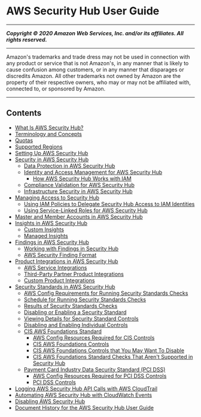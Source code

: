 # AWS Security Hub User Guide

-----
*****Copyright &copy; 2020 Amazon Web Services, Inc. and/or its affiliates. All rights reserved.*****

-----
Amazon's trademarks and trade dress may not be used in 
     connection with any product or service that is not Amazon's, 
     in any manner that is likely to cause confusion among customers, 
     or in any manner that disparages or discredits Amazon. All other 
     trademarks not owned by Amazon are the property of their respective
     owners, who may or may not be affiliated with, connected to, or 
     sponsored by Amazon.

-----
## Contents
+ [What Is AWS Security Hub?](what-is-securityhub.md)
+ [Terminology and Concepts](securityhub-concepts.md)
+ [Quotas](securityhub_limits.md)
+ [Supported Regions](securityhub-regions.md)
+ [Setting Up AWS Security Hub](securityhub-settingup.md)
+ [Security in AWS Security Hub](security.md)
   + [Data Protection in AWS Security Hub](data-protection.md)
   + [Identity and Access Management for AWS Security Hub](security-iam.md)
      + [How AWS Security Hub Works with IAM](security_iam_service-with-iam.md)
   + [Compliance Validation for AWS Security Hub](SERVICENAME-compliance.md)
   + [Infrastructure Security in AWS Security Hub](infrastructure-security.md)
+ [Managing Access to Security Hub](securityhub-access.md)
   + [Using IAM Policies to Delegate Security Hub Access to IAM Identities](securityhub-user-access.md)
   + [Using Service-Linked Roles for AWS Security Hub](using-service-linked-roles.md)
+ [Master and Member Accounts in AWS Security Hub](securityhub-accounts.md)
+ [Insights in AWS Security Hub](securityhub-insights.md)
   + [Custom Insights](securityhub-custom-insights.md)
   + [Managed Insights](securityhub-managed-insights.md)
+ [Findings in AWS Security Hub](securityhub-findings.md)
   + [Working with Findings in Security Hub](securityhub-managing-findings.md)
   + [AWS Security Finding Format](securityhub-findings-format.md)
+ [Product Integrations in AWS Security Hub](securityhub-findings-providers.md)
   + [AWS Service Integrations](securityhub-internal-providers.md)
   + [Third-Party Partner Product Integrations](securityhub-partner-providers.md)
   + [Custom Product Integrations](securityhub-custom-providers.md)
+ [Security Standards in AWS Security Hub](securityhub-standards.md)
   + [AWS Config Requirements for Running Security Standards Checks](securityhub-standards-awsconfigrules.md)
   + [Schedule for Running Security Standards Checks](securityhub-standards-schedule.md)
   + [Results of Security Standards Checks](securityhub-standards-results.md)
   + [Disabling or Enabling a Security Standard](securityhub-standards-enable-disable.md)
   + [Viewing Details for Security Standard Controls](securityhub-standards-view-controls.md)
   + [Disabling and Enabling Individual Controls](securityhub-standards-enable-disable-controls.md)
   + [CIS AWS Foundations Standard](securityhub-standards-cis.md)
      + [AWS Config Resources Required for CIS Controls](securityhub-standards-cis-config-resources.md)
      + [CIS AWS Foundations Controls](securityhub-cis-controls.md)
      + [CIS AWS Foundations Controls that You May Want To Disable](securityhub-standards-cis-to-disable.md)
      + [CIS AWS Foundations Standard Checks That Aren't Supported in Security Hub](securityhub-standards-cis-checks-not-supported.md)
   + [Payment Card Industry Data Security Standard (PCI DSS)](securityhub-standards-pcidss.md)
      + [AWS Config Resources Required for PCI DSS Controls](securityhub-standards-pci-config-resources.md)
      + [PCI DSS Controls](securityhub-pci-controls.md)
+ [Logging AWS Security Hub API Calls with AWS CloudTrail](securityhub-ct.md)
+ [Automating AWS Security Hub with CloudWatch Events](securityhub-cloudwatch-events.md)
+ [Disabling AWS Security Hub](securityhub-disable.md)
+ [Document History for the AWS Security Hub User Guide](doc-history.md)